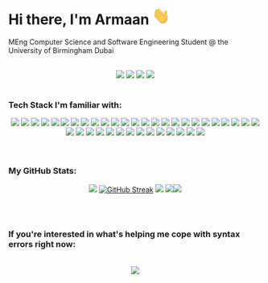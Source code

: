 # Hi there, I'm Armaan <img width="35px" height="35" src="https://github.com/SatYu26/SatYu26/raw/master/Assets/Hi.gif" />

MEng Computer Science and Software Engineering Student @ the University of Birmingham Dubai

<br>
<div align="center">
  <a href="https://www.linkedin.com/in/armaan-jhanji-4318b727a/" target="_blank"><img src="https://img.shields.io/badge/LinkedIn-0077B5?style=flat"/></a>
  <a href="https://github.com/InfinityDude007" target="_blank"><img src="https://img.shields.io/badge/Github-100000?style=flat&logo=github&logoColor=white"/></a>
  <a href="mailto:armaanj32@gmail.com" target="_blank"><img src="https://img.shields.io/badge/armaanj32@gmail.com-EA4335?style=flat&logo=gmail&logoColor=white"/></a>
  <a href="https://stackoverflow.com/users/16942623" target="_blank"><img src="https://img.shields.io/badge/-Stackoverflow-FE7A16?logo=stack-overflow&logoColor=white"/></a>
</div>
<br>

### Tech Stack I'm familiar with:
<div align="center">
  <a target="_blank"><img src="https://img.shields.io/badge/Python-3670A0?style=flat&logo=python&logoColor=white"/></a>
  <a target="_blank"><img src="https://img.shields.io/badge/Java-%23ED8B00.svg?style=flat&logo=openjdk&logoColor=white"/></a>
  <a target="_blank"><img src="https://img.shields.io/badge/Node.js-5FA04E?style=flat&logo=node.js&logoColor=white"/></a>
  <a target="_blank"><img src="https://img.shields.io/badge/JavaScript-%23323330.svg?style=flat&logo=javascript&logoColor=white"/></a>
  <a target="_blank"><img src="https://img.shields.io/badge/CSS3-%231572B6.svg?style=flat&logo=css3&logoColor=white"/></a>
  <a target="_blank"><img src="https://img.shields.io/badge/HTML5-%23E34F26.svg?style=flat&logo=html5&logoColor=white"/></a>
  <a target="_blank"><img src="https://img.shields.io/badge/Haskell-5e5086?style=flat&logo=haskell&logoColor=white"/></a>
  <a target="_blank"><img src="https://img.shields.io/badge/FastAPI-005571?style=flat&logo=fastapi&logoColor=white"/></a>
  <a target="_blank"><img src="https://img.shields.io/badge/Express-000000?style=flat&logo=express&logoColor=white"/></a>
  <a target="_blank"><img src="https://img.shields.io/badge/React-%2320232a.svg?style=flat&logo=react&logoColor=white"/></a>
  <a target="_blank"><img src="https://img.shields.io/badge/Nginx-%23009639.svg?style=flat&logo=nginx&logoColor=white"/></a>
  <a target="_blank"><img src="https://img.shields.io/badge/JWT-black?style=flat&logo=JSON%20web%20tokens&logoColor=white"/></a>
  <a target="_blank"><img src="https://img.shields.io/badge/-Pydantic-E92063?style=flat&logo=pydantic&logoColor=white"/></a>
  <a target="_blank"><img src="https://img.shields.io/badge/Matplotlib-%23ffffff.svg?style=flat&logo=Matplotlib&logoColor=white"/></a>
  <a target="_blank"><img src="https://img.shields.io/badge/Numpy-%23013243.svg?style=flat&logo=numpy&logoColor=white"/></a>
  <a target="_blank"><img src="https://img.shields.io/badge/Pandas-%23150458.svg?style=flat&logo=pandas&logoColor=white"/></a>
  <a target="_blank"><img src="https://img.shields.io/badge/NLTK-%230072C6.svg?style=flat&logo=nltk&logoColor=white"/></a>
  <a target="_blank"><img src="https://img.shields.io/badge/PyTorch-%23EE4C2C.svg?style=flat&logo=PyTorch&logoColor=white"/></a>
  <a target="_blank"><img src="https://img.shields.io/badge/PyTest-0A9EDC.svg?style=flat&logo=pytest&logoColor=white"/></a>
  <a target="_blank"><img src="https://img.shields.io/badge/Scikit--Learn-%23F7931E.svg?style=flat&logo=scikit-learn&logoColor=white"/></a>
  <a target="_blank"><img src="https://img.shields.io/badge/SciPy-%230C55A5.svg?style=flat&logo=scipy&logoColor=white"/></a>
  <a target="_blank"><img src="https://img.shields.io/badge/-GraphQL-E10098?style=flat&logo=graphql&logoColor=white"/></a>
  <a target="_blank"><img src="https://img.shields.io/badge/Docker-%230db7ed.svg?style=flat&logo=docker&logoColor=white"/></a>
  <a target="_blank"><img src="https://img.shields.io/badge/-Postman-FF6C37?style=flat&logo=postman&logoColor=white"/></a>
  <a target="_blank"><img src="https://img.shields.io/badge/IntelliJ-%231572B6?style=flat&logo=intellijidea&logoColor=white"/></a>
  <a target="_blank"><img src="https://img.shields.io/badge/PyCharm-%23323330?style=flat&logo=pycharm&logoColor=white"/></a>
  <a target="_blank"><img src="https://img.shields.io/badge/Jupyter-F37626?style=flat&logo=jupyter&logoColor=white"/></a>
  <a target="_blank"><img src="https://img.shields.io/badge/Azure-%230072C6.svg?style=flat&logo=microsoftazure&logoColor=white"/></a>
  <a target="_blank"><img src="https://img.shields.io/badge/AWS-%23FF9900.svg?style=flat&logo=amazonwebservices&logoColor=white"/></a>
  <a target="_blank"><img src="https://img.shields.io/badge/Google%20Cloud-%234285F4.svg?style=flat&logo=google-cloud&logoColor=white"/></a>
  <a target="_blank"><img src="https://img.shields.io/badge/GitHub-181717.svg?style=flat&logo=github&logoColor=white"/></a>
  <a target="_blank"><img src="https://img.shields.io/badge/Github%20Actions-2088FF.svg?style=flat&logo=githubactions&logoColor=white"/></a>
  <a target="_blank"><img src="https://img.shields.io/badge/Vercel-000000.svg?style=flat&logo=vercel&logoColor=white"/></a>
  <a target="_blank"><img src="https://img.shields.io/badge/Postgres-%23316192.svg?style=flat&logo=postgresql&logoColor=white"/></a>
  <a target="_blank"><img src="https://img.shields.io/badge/Supabase-3ECF8E?style=flat&logo=supabase&logoColor=white"/></a>
  <a target="_blank"><img src="https://img.shields.io/badge/Slack-4A154B?style=flat&logo=slack&logoColor=white"/></a>
  <a target="_blank"><img src="https://img.shields.io/badge/Notion-000000?style=flat&logo=notion&logoColor=white"/></a>
  <a target="_blank"><img src="https://img.shields.io/badge/Canva-%2300C4CC.svg?style=flat&logo=Canva&logoColor=white"/></a>
  <a target="_blank"><img src="https://img.shields.io/badge/Figma-%23F24E1E.svg?style=flat&logo=figma&logoColor=white"/></a>
</div>
<br><br>

### My GitHub Stats:
<p align="center">
  <a href="https://github.com/InfinityDude007"><img height="154px" src="https://github-readme-stats.vercel.app/api?username=InfinityDude007&show_icons=true&hide_title=true&theme=shadow_blue&hide_border=true&include_all_commits=true&count_private=true"/></a>
  <a href="https://git.io/streak-stats"><img height="154px" src="https://github-readme-streak-stats-eight-rouge.vercel.app?user=InfinityDude007&theme=shadow-blue&hide_border=true" alt="GitHub Streak" /></a>
  <a href="https://github.com/InfinityDude007"><img height=255 src="https://github-readme-activity-graph.vercel.app/graph?username=InfinityDude007&bg_color=ffffff00&hide_border=true&color=207598&line=207598&point=11394b&area=true&area_color=207598&border_radius=24.5&title_color=343537&custom_title=Contribution%20Graph&border_radius=20px"/></a> 
  <a href="https://github.com/InfinityDude007"><img height="180px" src="https://github-contributor-stats.vercel.app/api?username=InfinityDude007&limit=5&theme=shadow_blue&hide_border=true&custom_title=Repository%20Stats&combine_all_yearly_contributions=true"/><img height="180px" src="https://github-readme-stats.vercel.app/api/top-langs/?username=InfinityDude007&theme=shadow_blue&hide_border=true&include_all_commits=true&count_private=true)"/></a>
</p>
<br><br>

### If you're interested in what's helping me cope with syntax errors right now:
<div align="center">
  <br>
  <img src="https://novatorem-armaans-projects-4fb43f05.vercel.app/api/spotify"/>
</div>
